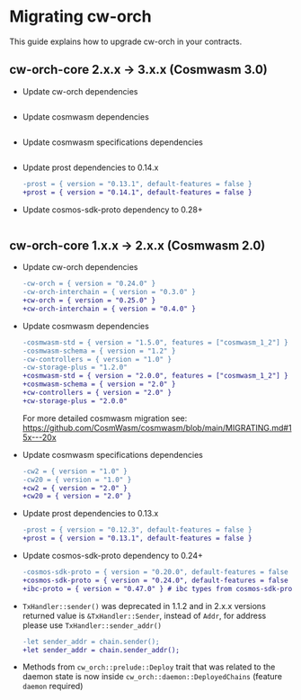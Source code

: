 # Migrating cw-orch

This guide explains how to upgrade cw-orch in your contracts.

## cw-orch-core 2.x.x -> 3.x.x (Cosmwasm 3.0)
- Update cw-orch dependencies

    ```diff
    ```
- Update cosmwasm dependencies

    ```diff
    ```
- Update cosmwasm specifications dependencies


    ```diff
    ```
- Update prost dependencies to 0.14.x

    ```diff
    -prost = { version = "0.13.1", default-features = false }
    +prost = { version = "0.14.1", default-features = false }
    ```
- Update cosmos-sdk-proto dependency to 0.28+

    ```diff
    ```


## cw-orch-core 1.x.x -> 2.x.x (Cosmwasm 2.0)

- Update cw-orch dependencies

    ```diff
    -cw-orch = { version = "0.24.0" }
    -cw-orch-interchain = { version = "0.3.0" }
    +cw-orch = { version = "0.25.0" }
    +cw-orch-interchain = { version = "0.4.0" }
    ```

- Update cosmwasm dependencies

    ```diff
    -cosmwasm-std = { version = "1.5.0", features = ["cosmwasm_1_2"] }
    -cosmwasm-schema = { version = "1.2" }
    -cw-controllers = { version = "1.0" }
    -cw-storage-plus = "1.2.0"
    +cosmwasm-std = { version = "2.0.0", features = ["cosmwasm_1_2"] }
    +cosmwasm-schema = { version = "2.0" }
    +cw-controllers = { version = "2.0" }
    +cw-storage-plus = "2.0.0"
    ```

    For more detailed cosmwasm migration see: <https://github.com/CosmWasm/cosmwasm/blob/main/MIGRATING.md#15x---20x>

- Update cosmwasm specifications dependencies

    ```diff
    -cw2 = { version = "1.0" }
    -cw20 = { version = "1.0" }
    +cw2 = { version = "2.0" }
    +cw20 = { version = "2.0" }
    ```

- Update prost dependencies to 0.13.x

    ```diff
    -prost = { version = "0.12.3", default-features = false }
    +prost = { version = "0.13.1", default-features = false }
    ```

- Update cosmos-sdk-proto dependency to 0.24+

    ```diff
    -cosmos-sdk-proto = { version = "0.20.0", default-features = false }
    +cosmos-sdk-proto = { version = "0.24.0", default-features = false }
    +ibc-proto = { version = "0.47.0" } # ibc types from cosmos-sdk-proto replaced by `ibc-proto` package
    ```

- `TxHandler::sender()` was deprecated in 1.1.2 and in 2.x.x versions returned value is `&TxHandler::Sender`, instead of `Addr`, for address please use `TxHandler::sender_addr()`

    ```diff
    -let sender_addr = chain.sender();
    +let sender_addr = chain.sender_addr();
    ```

- Methods from `cw_orch::prelude::Deploy` trait that was related to the daemon state is now inside `cw_orch::daemon::DeployedChains` (feature `daemon` required)
